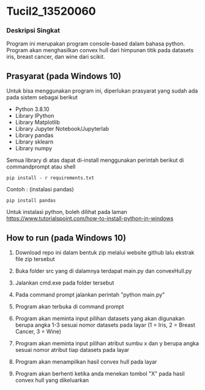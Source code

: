 # Tucil2_13520060

### Deskripsi Singkat
Program ini merupakan program console-based dalam bahasa python. Program akan menghasilkan convex hull dari himpunan titik pada datasets iris, breast cancer, dan wine dari scikit.

## Prasyarat (pada Windows 10)
Untuk bisa menggunakan program ini, diperlukan prasyarat yang sudah ada pada sistem sebagai berikut

- Python 3.8.10
- Library IPython
- Library Matplotlib
- Library Jupyter Notebook/Jupyterlab
- Library pandas
- Library sklearn
- Library numpy

Semua library di atas dapat di-install menggunakan perintah berikut di commandprompt atau shell

```shell
pip install - r requirements.txt
```

Contoh : (instalasi pandas)

```shell
pip install pandas
```

Untuk instalasi python, boleh dilihat pada laman https://www.tutorialspoint.com/how-to-install-python-in-windows

## How to run (pada Windows 10)

1. Download repo ini dalam bentuk zip melalui website github lalu ekstrak file zip tersebut

2. Buka folder src yang di dalamnya terdapat main.py dan convexHull.py

3. Jalankan cmd.exe pada folder tersebut

4. Pada command prompt jalankan perintah "python main.py"

5. Program akan terbuka di command prompt

6. Program akan meminta input pilihan datasets yang akan digunakan berupa angka 1-3 sesuai nomor datasets pada layar (1 = Iris, 2 = Breast Cancer, 3 = Wine)

7. Program akan meminta input pilihan atribut sumbu x dan y berupa angka sesuai nomor atribut tiap datasets pada layar

8. Program akan menampilkan hasil convex hull pada layar

9. Program akan berhenti ketika anda menekan tombol "X" pada hasil convex hull yang dikeluarkan